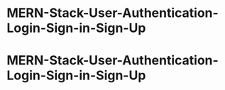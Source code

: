 # MERN-Stack-User-Authentication-Login-Sign-in-Sign-Up
# MERN-Stack-User-Authentication-Login-Sign-in-Sign-Up
